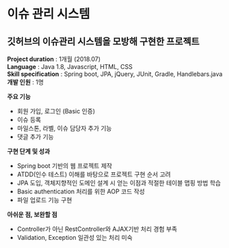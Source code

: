 # 이슈 관리 시스템  
깃허브의 이슈관리 시스템을 모방해 구현한 프로젝트  
---  

**Project duration** : 1개월 (2018.07)   
**Language** : Java 1.8, Javascript, HTML, CSS   
**Skill specification** : Spring boot, JPA, jQuery, JUnit, Gradle, Handlebars.java  
**개발 인원** : 1명  

**주요 기능**
- 회원 가입, 로그인 (Basic 인증)
- 이슈 등록
- 마일스톤, 라벨, 이슈 담당자 추가 기능
- 댓글 추가 기능

**구현 단계 및 성과**   
- Spring boot 기반의 웹 프로젝트 제작  
- ATDD(인수 테스트) 이해를 바탕으로 프로젝트 구현 순서 고려
- JPA 도입, 객체지향적인 도메인 설계 시 얻는 이점과 적절한 테이블 맵핑 방법 학습  
- Basic authentication 처리를 위한 AOP 코드 작성
- 파일 업로드 기능 구현

**아쉬운 점, 보완할 점**
- Controller가 아닌 RestController와 AJAX기반 처리 경험 부족
- Validation, Exception 일관성 있는 처리 미숙